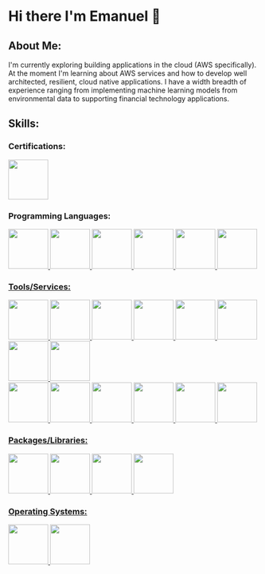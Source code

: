 # Hi there I'm Emanuel 👋 

## About Me:
I'm currently exploring building applications in the cloud (AWS specifically). At the moment I'm learning about AWS services and how to develop well architected, resilient, cloud native applications. I have a width breadth of experience ranging from implementing machine learning models from environmental data to supporting financial technology applications.

## Skills:

### Certifications:
<a href="https://aws.amazon.com/certification/certified-cloud-practitioner/"><img src="https://github.com/meagle21/meagle21/blob/0612e0791758156fcf8dcc4de04a95e18fcc7403/aws-certified-cloud-practitioner.png" width="80" height="80"></img></a>


### Programming Languages:

<a href="https://www.java.com/en/"><img src="https://upload.wikimedia.org/wikipedia/en/thumb/3/30/Java_programming_language_logo.svg/182px-Java_programming_language_logo.svg.png" width="80" height="80"></img>
<a href="https://developer.mozilla.org/en-US/docs/Web/JavaScript"><img src="https://upload.wikimedia.org/wikipedia/commons/thumb/6/6a/JavaScript-logo.png/640px-JavaScript-logo.png" width="80" height="80"></img>
<a href="https://www.python.org/"><img src="https://upload.wikimedia.org/wikipedia/commons/thumb/c/c3/Python-logo-notext.svg/1869px-Python-logo-notext.svg.png" width="80" height="80">
<a href="https://www.w3schools.com/sql/sql_intro.asp"><img src="https://db.cs.uni-tuebingen.de/teaching/ws2223/sql-is-a-programming-language/logo.svg" width="80" height="80"></img>
<a href="https://learn.microsoft.com/en-us/office/vba/library-reference/concepts/getting-started-with-vba-in-office"><img src="https://serkonda7.gallerycdn.vsassets.io/extensions/serkonda7/vscode-vba/0.9.3/1695545193901/Microsoft.VisualStudio.Services.Icons.Default" width="80" height="80"></img>
<a href="https://en.wikipedia.org/wiki/Batch_file"><img src="https://cdn-icons-png.flaticon.com/512/28/28788.png" width="80" height="80"></img>


### Tools/Services:

<a href="https://www.arcgis.com/index.html"><img src="https://upload.wikimedia.org/wikipedia/commons/thumb/d/df/ArcGIS_logo.png/800px-ArcGIS_logo.png" width="80" height="80"></img>
<a href="https://www.arduino.cc/"><img src="https://upload.wikimedia.org/wikipedia/commons/thumb/7/73/Arduino_IDE_logo.svg/2048px-Arduino_IDE_logo.svg.png" width="80" height="80"></img>
<a href="https://www.microsoft.com/en-us/microsoft-365/excel"><img src="https://upload.wikimedia.org/wikipedia/commons/thumb/3/34/Microsoft_Office_Excel_%282019%E2%80%93present%29.svg/2203px-Microsoft_Office_Excel_%282019%E2%80%93present%29.svg.png" width="80" height="80"></img>
<a href="https://aws.amazon.com/iam/"><img src="https://res.cloudinary.com/hy4kyit2a/f_auto,fl_lossy,q_70/learn/modules/aws-cloud-security/control-access-with-aws-identity-and-access-management/images/3d5ecfeab35e8dfc1eb781f7880fafc9_99-c-15-ccc-fe-5-e-4-d-8-f-bcfc-193197-b-9-dc-7-b.png" width="80" height="80">
<a href="https://www.mathworks.com/products/matlab.html"><img src="https://upload.wikimedia.org/wikipedia/commons/2/21/Matlab_Logo.png" width="80" height="80"></img>
<a href="https://qgis.org/en/site/"><img src="https://upload.wikimedia.org/wikipedia/commons/thumb/9/91/QGIS_logo_new.svg/1200px-QGIS_logo_new.svg.png" width="80" height="80"></img>
<a href="https://posit.co/download/rstudio-desktop/"><img src="https://tysonbarrett.com/introR/Figures/RStudio_logo.png" width="80" height="80"></img>
<a href="https://aws.amazon.com/s3/"><img src = "https://cdn.worldvectorlogo.com/logos/amazon-s3-simple-storage-service.svg" width="80" height="80"></img><br>
<a href="https://aws.amazon.com/lambda/"><img src = "https://upload.wikimedia.org/wikipedia/commons/thumb/5/5c/Amazon_Lambda_architecture_logo.svg/1200px-Amazon_Lambda_architecture_logo.svg.png" width="80" height="80"></img>
<a href="https://aws.amazon.com/eventbridge/"><img src = "https://coralogix.com/wp-content/uploads/2022/08/EventBridge_small.svg" width="80" height="80"></img>
<a href="https://aws.amazon.com/route53/"><img src ="https://d2908q01vomqb2.cloudfront.net/da4b9237bacccdf19c0760cab7aec4a8359010b0/2020/08/12/Screen-Shot-2020-08-12-at-9.51.17-AM.png" width="80" height="80"></img>
<a href= "https://aws.amazon.com/ses/"><img src = "https://help.sumologic.com/img/integrations/amazon-aws/ses.png" width="80" height="80"></img>
<a href="https://developer.mozilla.org/en-US/docs/Learn/Getting_started_with_the_web/CSS_basics"><img src="https://upload.wikimedia.org/wikipedia/commons/thumb/d/d5/CSS3_logo_and_wordmark.svg/1452px-CSS3_logo_and_wordmark.svg.png" width="80" height="80"></img>
<a href="https://developer.mozilla.org/en-US/docs/Learn/Getting_started_with_the_web/HTML_basics"><img src="https://cdn.pixabay.com/photo/2017/08/05/11/16/logo-2582748_960_720.png" width="80" height="80"></img>

### Packages/Libraries:
<a href="https://boto3.amazonaws.com/v1/documentation/api/latest/index.html"><img src="https://python.gotrained.com/wp-content/uploads/2019/02/boto3.png" width="80" height="80"></img>
<a href="https://geopandas.org/en/stable/"><img src="https://geopandas.org/en/stable/_images/geopandas_icon.png" width="80" height="80"></img>
<a href="https://pandas.pydata.org/"><img src="https://upload.wikimedia.org/wikipedia/commons/thumb/2/22/Pandas_mark.svg/1200px-Pandas_mark.svg.png" width="80" height="80"></img>
<a href="https://scikit-learn.org/stable/"><img src="https://github.com/scikit-learn/scikit-learn/blob/94f0d6aa7b2d3bdc3d60507daca9b83c7e8b7633/doc/logos/scikit-learn-logo.png" width="80" height="80"></img>

### Operating Systems:
<a href="https://www.linux.org/"><img src="https://upload.wikimedia.org/wikipedia/commons/thumb/3/35/Tux.svg/1200px-Tux.svg.png" width="80" height="80"></img>
<a href="https://www.microsoft.com/en-us/windows?r=1"><img src="https://upload.wikimedia.org/wikipedia/commons/thumb/0/0a/Unofficial_Windows_logo_variant_-_2002%E2%80%932012_%28Multicolored%29.svg/2321px-Unofficial_Windows_logo_variant_-_2002%E2%80%932012_%28Multicolored%29.svg.png" width="80" height="80"></img>
